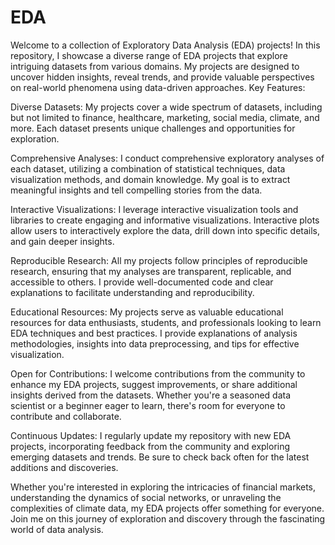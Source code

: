 # EDA
Welcome to a collection of Exploratory Data Analysis (EDA) projects! In this repository, I showcase a diverse range of EDA projects that explore intriguing datasets from various domains. My projects are designed to uncover hidden insights, reveal trends, and provide valuable perspectives on real-world phenomena using data-driven approaches.
Key Features:

Diverse Datasets: My projects cover a wide spectrum of datasets, including but not limited to finance, healthcare, marketing, social media, climate, and more. Each dataset presents unique challenges and opportunities for exploration.

Comprehensive Analyses: I conduct comprehensive exploratory analyses of each dataset, utilizing a combination of statistical techniques, data visualization methods, and domain knowledge. My goal is to extract meaningful insights and tell compelling stories from the data.

Interactive Visualizations: I leverage interactive visualization tools and libraries to create engaging and informative visualizations. Interactive plots allow users to interactively explore the data, drill down into specific details, and gain deeper insights.

Reproducible Research: All my projects follow principles of reproducible research, ensuring that my analyses are transparent, replicable, and accessible to others. I provide well-documented code and clear explanations to facilitate understanding and reproducibility.

Educational Resources: My projects serve as valuable educational resources for data enthusiasts, students, and professionals looking to learn EDA techniques and best practices. I provide explanations of analysis methodologies, insights into data preprocessing, and tips for effective visualization.

Open for Contributions: I welcome contributions from the community to enhance my EDA projects, suggest improvements, or share additional insights derived from the datasets. Whether you're a seasoned data scientist or a beginner eager to learn, there's room for everyone to contribute and collaborate.

Continuous Updates: I regularly update my repository with new EDA projects, incorporating feedback from the community and exploring emerging datasets and trends. Be sure to check back often for the latest additions and discoveries.

Whether you're interested in exploring the intricacies of financial markets, understanding the dynamics of social networks, or unraveling the complexities of climate data, my EDA projects offer something for everyone. Join me on this journey of exploration and discovery through the fascinating world of data analysis.
